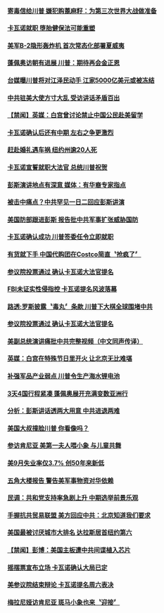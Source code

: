 #### [寄毒信给川普 嫌犯购蓖麻籽：为第三次世界大战做准备](../pages/news203/a1394495.md?t=10081232) 

#### [卡瓦诺就职  堕胎健保法可能重塑](../pages/news203/a1394483.md?t=10081232) 

#### [美军B-2隐形轰炸机 首次常态化部署夏威夷](../pages/news203/a1394479.md?t=10081232) 

#### [蓬佩奥访朝有进展 川普：期待再会金正恩](../pages/news203/a1394474.md?t=10081232) 

#### [台媒曝川普将对江泽民动手 江家5000亿美元或被冻结](../pages/news203/a1394309.md?t=10081232) 

#### [中共驻美大使方寸大乱  受访讲话矛盾百出](../pages/news203/a1394463.md?t=10081232) 

#### [【禁闻】英媒：白宫曾讨论禁止中国公民赴美留学](../pages/news203/a1394466.md?t=10081232) 

#### [卡瓦诺确认后还有中期 左右之争更激烈](../pages/news203/a1394459.md?t=10081232) 

#### [赶赴婚礼遇车祸 纽约州逾20人死](../pages/news203/a1394449.md?t=10081232) 

#### [卡瓦诺宣誓就职大法官 总统川普祝贺](../pages/news203/a1394439.md?t=10081232) 

#### [彭斯演讲地点有深意 媒体：有华裔专家指点](../pages/news203/a1394435.md?t=10081232) 

#### [被击中痛点？中共罕见一日二回应彭斯讲演](../pages/news203/a1394409.md?t=10081232) 

#### [美国防部跟进彭斯 报告批中共军事扩张威胁国防](../pages/news203/a1394407.md?t=10081232) 

#### [卡瓦诺确认成功 川普签委任令立即就职](../pages/news203/a1394394.md?t=10081232) 

#### [有货就下手 中国代购团在Costco简直〝抢疯了〞](../pages/news203/a1394340.md?t=10081232) 

#### [参议院投票通过 确认卡瓦诺大法官提名](../pages/news203/a1394400.md?t=10081232) 

#### [FBI未证实性侵指控  卡瓦诺提名风波落幕](../pages/news203/a1394398.md?t=10081232) 

#### [路透:罗斯披露〝毒丸〞条款 川普下大棋全球围堵中共](../pages/news203/a1394373.md?t=10081232) 

#### [参议院投票通过 确认卡瓦诺大法官提名](../pages/news203/a1394386.md?t=10081232) 

#### [美副总统演讲痛批中共完整视频（中文同声传译）](../pages/news203/a1394065.md?t=10081232) 

#### [英媒：白宫在特殊节日里开火 让北京无比难堪](../pages/news203/a1394339.md?t=10081232) 

#### [补强军品产业弱点 川普令生产海水锂电池](../pages/news203/a1394332.md?t=10081232) 

#### [3天4国行程紧凑 蓬佩奥展开充满变数亚洲行](../pages/news203/a1394323.md?t=10081232) 

#### [分析：彭斯讲话透两大用意 中共进退两难](../pages/news203/a1394315.md?t=10081232) 

#### [美国大叔撞脸川普 你看像吗？](../pages/news203/a1394303.md?t=10081232) 

#### [参访肯尼亚 美第一夫人喂小象 与儿童共舞](../pages/news203/a1394316.md?t=10081232) 

#### [美9月失业率仅3.7%  创50年来新低](../pages/news203/a1394236.md?t=10081232) 

#### [五角大楼报告 警告美军事物资对华依赖](../pages/news203/a1394267.md?t=10081232) 

#### [民调：共和党支持率急剧上升 中期选举前景乐观](../pages/news203/a1394275.md?t=10081232) 

#### [手握抗共贸易联盟 美方回应中共：北京知道我们要求](../pages/news203/a1394268.md?t=10081232) 

#### [美国最被讨厌城市大排名 达拉斯居首纽约第六](../pages/news203/a1394280.md?t=10081232) 

#### [【禁闻】彭博：美国主板遭中共间谍植入芯片](../pages/news203/a1394277.md?t=10081232) 

#### [摇摆票宣布立场 卡瓦诺确认大局已定](../pages/news203/a1394255.md?t=10081232) 

#### [美参议院结束辩论 卡瓦诺提名周六表决](../pages/news203/a1394271.md?t=10081232) 

#### [梅拉尼娅访肯尼亚 斑马小象也来〝迎接〞](../pages/news203/a1394256.md?t=10081232) 

